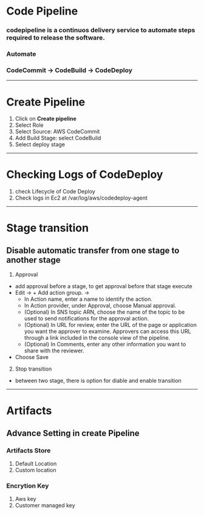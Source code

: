 # Code Pipeline
### codepipeline is a continuos delivery service to automate steps required to release the software.

### Automate
### **CodeCommit -> CodeBuild -> CodeDeploy**
***************************************
# Create Pipeline
1. Click on **Create pipeline**
2. Select Role
3. Select Source: AWS CodeCommit
4. Add Build Stage: select CodeBuild
5. Select deploy stage
***********************************
# Checking Logs of CodeDeploy

1. check Lifecycle of Code Deploy
2. Check logs in Ec2 at /var/log/aws/codedeploy-agent
*********************************************
# Stage transition
## Disable automatic transfer from one stage to another stage

1. Approval
- add approval before a stage, to get approval before that stage execute
- Edit -> + Add action group. -> 
    - In Action name, enter a name to identify the action.
    - In Action provider, under Approval, choose Manual approval.
    - (Optional) In SNS topic ARN, choose the name of the topic to be used to send notifications for the approval action.
    - (Optional) In URL for review, enter the URL of the page or application you want the approver to examine. Approvers can access this URL through a link included in the console view of the pipeline.
    - (Optional) In Comments, enter any other information you want to share with the reviewer.
- Choose Save
2. Stop transition
- between two stage, there is option for diable and enable transition
************************************************
# Artifacts
## Advance Setting in create Pipeline
### Artifacts Store
1. Default Location
2. Custom location
### Encrytion Key
1. Aws key
2. Customer managed key